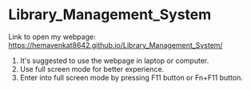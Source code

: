 # Library_Management_System


Link to open my webpage: https://hemavenkat8642.github.io/Library_Management_System/

1. It's suggested to use the webpage in laptop or computer.
2. Use full screen mode for better experience.
3. Enter into full screen mode by pressing F11 button or Fn+F11 button.
